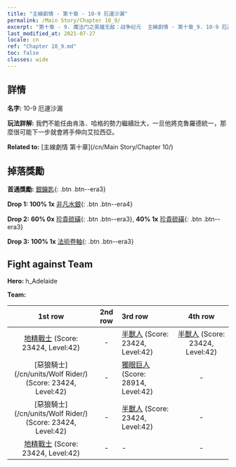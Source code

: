 ```yaml
---
title: "主線劇情 - 第十章 - 10-9 厄運沙漏"
permalink: /Main Story/Chapter 10_9/
excerpt: "第十章 - 9. 魔法门之英雄无敌：战争纪元  主線劇情 - 第十章_9. 10-9 厄運沙漏"
last_modified_at: 2021-07-27
locale: cn
ref: "Chapter 10_9.md"
toc: false
classes: wide
---
```


## 詳情

 **名字:** 10-9 厄運沙漏

 **玩法詳解:** 我們不能任由肯洛．哈格的勢力繼續壯大，一旦他將克魯羅德統一，那麼很可能下一步就會將手伸向艾拉西亞。

 **Related to:** [主線劇情 第十章](/cn/Main Story/Chapter 10/)

## 掉落獎勵

 **首通獎勵:** [銀鑰匙](/cn/Items/con_693/){: .btn .btn--era3}

 **Drop 1:** **100% 1x** [非凡水銀](/cn/Items/mat_35/){: .btn .btn--era4}

 **Drop 2:** **60% 0x** [珍貴硫磺](/cn/Items/mat_29/){: .btn .btn--era3}, **40% 1x** [珍貴硫磺](/cn/Items/mat_29/){: .btn .btn--era3}

 **Drop 3:** **100% 1x** [法術卷軸](/cn/Items/con_694/){: .btn .btn--era3}


## Fight against Team
 **Hero:** h_Adelaide

 **Team:**


  | 1st row | 2nd row | 3rd row | 4th row |
  |:----:|:----:|:----|:----:|
  | [地精戰士](/cn/units/Goblin/) (Score: 23424, Level:42)  | - | [半獸人](/cn/units/Orc/) (Score: 23424, Level:42)  | [半獸人](/cn/units/Orc/) (Score: 23424, Level:42)  |
  | [惡狼騎士](/cn/units/Wolf Rider/) (Score: 23424, Level:42)  | - | [獨眼巨人](/cn/units/Cyclops/) (Score: 28914, Level:42)  | - |
  | [惡狼騎士](/cn/units/Wolf Rider/) (Score: 23424, Level:42)  | - | [半獸人](/cn/units/Orc/) (Score: 23424, Level:42)  | - |
  | [地精戰士](/cn/units/Goblin/) (Score: 23424, Level:42)  | - | - | - |


